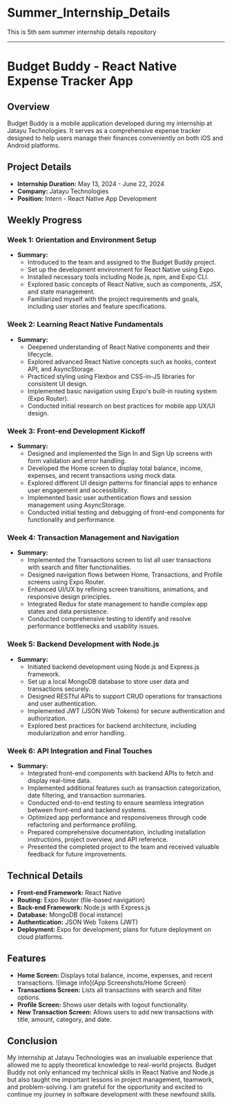 # Summer_Internship_Details
This is 5th sem summer internship details repository

---

# Budget Buddy - React Native Expense Tracker App

## Overview

Budget Buddy is a mobile application developed during my internship at Jatayu Technologies. It serves as a comprehensive expense tracker designed to help users manage their finances conveniently on both iOS and Android platforms.

## Project Details

- **Internship Duration:** May 13, 2024 - June 22, 2024
- **Company:** Jatayu Technologies
- **Position:** Intern - React Native App Development

## Weekly Progress

### Week 1: Orientation and Environment Setup

- **Summary:**
  - Introduced to the team and assigned to the Budget Buddy project.
  - Set up the development environment for React Native using Expo.
  - Installed necessary tools including Node.js, npm, and Expo CLI.
  - Explored basic concepts of React Native, such as components, JSX, and state management.
  - Familiarized myself with the project requirements and goals, including user stories and feature specifications.

### Week 2: Learning React Native Fundamentals

- **Summary:**
  - Deepened understanding of React Native components and their lifecycle.
  - Explored advanced React Native concepts such as hooks, context API, and AsyncStorage.
  - Practiced styling using Flexbox and CSS-in-JS libraries for consistent UI design.
  - Implemented basic navigation using Expo's built-in routing system (Expo Router).
  - Conducted initial research on best practices for mobile app UX/UI design.

### Week 3: Front-end Development Kickoff

- **Summary:**
  - Designed and implemented the Sign In and Sign Up screens with form validation and error handling.
  - Developed the Home screen to display total balance, income, expenses, and recent transactions using mock data.
  - Explored different UI design patterns for financial apps to enhance user engagement and accessibility.
  - Implemented basic user authentication flows and session management using AsyncStorage.
  - Conducted initial testing and debugging of front-end components for functionality and performance.

### Week 4: Transaction Management and Navigation

- **Summary:**
  - Implemented the Transactions screen to list all user transactions with search and filter functionalities.
  - Designed navigation flows between Home, Transactions, and Profile screens using Expo Router.
  - Enhanced UI/UX by refining screen transitions, animations, and responsive design principles.
  - Integrated Redux for state management to handle complex app states and data persistence.
  - Conducted comprehensive testing to identify and resolve performance bottlenecks and usability issues.

### Week 5: Backend Development with Node.js

- **Summary:**
  - Initiated backend development using Node.js and Express.js framework.
  - Set up a local MongoDB database to store user data and transactions securely.
  - Designed RESTful APIs to support CRUD operations for transactions and user authentication.
  - Implemented JWT (JSON Web Tokens) for secure authentication and authorization.
  - Explored best practices for backend architecture, including modularization and error handling.

### Week 6: API Integration and Final Touches

- **Summary:**
  - Integrated front-end components with backend APIs to fetch and display real-time data.
  - Implemented additional features such as transaction categorization, date filtering, and transaction summaries.
  - Conducted end-to-end testing to ensure seamless integration between front-end and backend systems.
  - Optimized app performance and responsiveness through code refactoring and performance profiling.
  - Prepared comprehensive documentation, including installation instructions, project overview, and API reference.
  - Presented the completed project to the team and received valuable feedback for future improvements.

## Technical Details

- **Front-end Framework:** React Native
- **Routing:** Expo Router (file-based navigation)
- **Back-end Framework:** Node.js with Express.js
- **Database:** MongoDB (local instance)
- **Authentication:** JSON Web Tokens (JWT)
- **Deployment:** Expo for development; plans for future deployment on cloud platforms.


## Features

- **Home Screen:** Displays total balance, income, expenses, and recent transactions.
  ![image info](App Screenshots/Home Screen)
- **Transactions Screen:** Lists all transactions with search and filter options.
- **Profile Screen:** Shows user details with logout functionality.
- **New Transaction Screen:** Allows users to add new transactions with title, amount, category, and date.

## Conclusion

My internship at Jatayu Technologies was an invaluable experience that allowed me to apply theoretical knowledge to real-world projects. Budget Buddy not only enhanced my technical skills in React Native and Node.js but also taught me important lessons in project management, teamwork, and problem-solving. I am grateful for the opportunity and excited to continue my journey in software development with these newfound skills.
